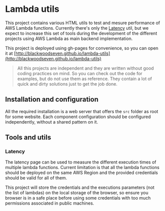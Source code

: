 # Lambda utils

This project contains various HTML utils to test and mesure performance of AWS Lambda functions. Currently there's only the [Latency](#latency) util, but we expect to increase this set of tools during the development of the different projects using AWS Lambda as main backend implementation.

This project is deployed using gh-pages for convenience, so you can open it at [http://blackwoodseven.github.io/lambda-utils](http://blackwoodseven.github.io/lambda-utils)

> All this projects are independent and they are written without good coding practices on mind. So you can check out the code for examples, but do not use them as reference. They contain a lot of quick and dirty solutions just to get the job done.

## Installation and configuration
All the required installation is a web server that offers the `src` folder as root for some website. Each component configuration should be configured independently, without a shared pattern on it.

## Tools and utils

### Latency
The latency page can be used to measure the different execution times of multiple lambda functions. Current limitation is that all the lambda functions should be deployed on the same AWS Region and the provided credentials should be valid for all of them.

This project will store the credentials and the executions parameters (not the list of lambdas) on the local storage of the browser, so ensure you browser is in a safe place before using some credentials with too much permissions associated in public machines.
